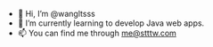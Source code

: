 - 👋 Hi, I’m @wangltsss
- 🌱 I’m currently learning to develop Java web apps.
- 📫 You can find me through me@stttw.com

<!---
wangltsss/wangltsss is a ✨ special ✨ repository because its `README.md` (this file) appears on your GitHub profile.
You can click the Preview link to take a look at your changes.
--->
